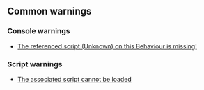 ## Common warnings
### Console warnings
- [The referenced script (Unknown) on this Behaviour is missing!](Common%20Warnings/Missing%20Script.md)  

### Script warnings
- [The associated script cannot be loaded](Scripts/1%20Script%20Loading.md)  